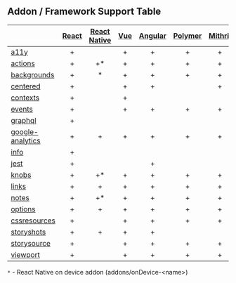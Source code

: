 ## Addon / Framework Support Table

| | [React](app/react)|[React Native](app/react-native)|[Vue](app/vue)|[Angular](app/angular)| [Polymer](app/polymer)| [Mithril](app/mithril)| [HTML](app/html)| [Marko](app/marko)| [Svelte](app/svelte)| [Riot](app/riot)| [Ember](app/ember)| [Preact](app/preact)|
| ----------- |:-------:|:-------:|:-------:|:-------:|:-------:|:-------:|:-------:|:-------:|:-------:|:-------:|:-------:|:-------:|
|[a11y](addons/a11y)                         |+| |+|+|+|+|+|+| | |+|+|
|[actions](addons/actions)                   |+|+*|+|+|+|+|+|+|+|+|+|+|
|[backgrounds](addons/backgrounds)           |+|*|+|+|+|+|+|+|+|+|+|+|
|[centered](addons/centered)                 |+| |+|+| |+|+| |+| |+|+|
|[contexts](addons/contexts)                 |+| |+| | | | | | | | |+|
|[events](addons/events)                     |+| |+|+|+|+|+|+| | |+|+|
|[graphql](addons/graphql)                   |+| | | | | | | | | | | |
|[google-analytics](addons/google-analytics) |+|+|+|+|+|+|+|+|+|+|+|+|
|[info](addons/info)                         |+| | | | | | | | | | | |
|[jest](addons/jest)                         |+| | |+| | |+| | | | | |
|[knobs](addons/knobs)                       |+|+*|+|+|+|+|+|+|+|+|+|+|
|[links](addons/links)                       |+|+|+|+|+|+|+| |+|+|+|+|
|[notes](addons/notes)                       |+|+*|+|+|+|+|+| |+|+|+|+|
|[options](addons/options)                   |+|+|+|+|+|+|+| |+|+|+|+|
|[cssresources](addons/cssresources)         |+| |+|+|+|+|+|+|+|+|+|+|
|[storyshots](addons/storyshots)             |+|+|+|+| | |+| |+|+| |+|
|[storysource](addons/storysource)           |+| |+|+|+|+|+|+|+|+|+|+|
|[viewport](addons/viewport)                 |+| |+|+|+|+|+|+|+|+|+|+|

`*` - React Native on device addon (addons/onDevice-\<name>) 
